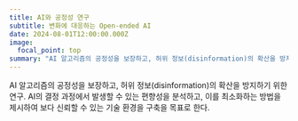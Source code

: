 ```yaml
---
title: AI와 공정성 연구
subtitle: 변화에 대응하는 Open-ended AI
date: 2024-08-01T12:00:00.000Z
image:
  focal_point: top
summary: "AI 알고리즘의 공정성을 보장하고, 허위 정보(disinformation)의 확산을 방지하기 위한 연구. AI의 결정 과정에서 발생할 수 있는 편향성을 분석하고, 이를 최소화하는 방법을 제시하여 보다 신뢰할 수 있는 기술 환경을 구축을 목표로 한다."
---
```

AI 알고리즘의 공정성을 보장하고, 허위 정보(disinformation)의 확산을 방지하기 위한 연구. AI의 결정 과정에서 발생할 수 있는 편향성을 분석하고, 이를 최소화하는 방법을 제시하여 보다 신뢰할 수 있는 기술 환경을 구축을 목표로 한다.
